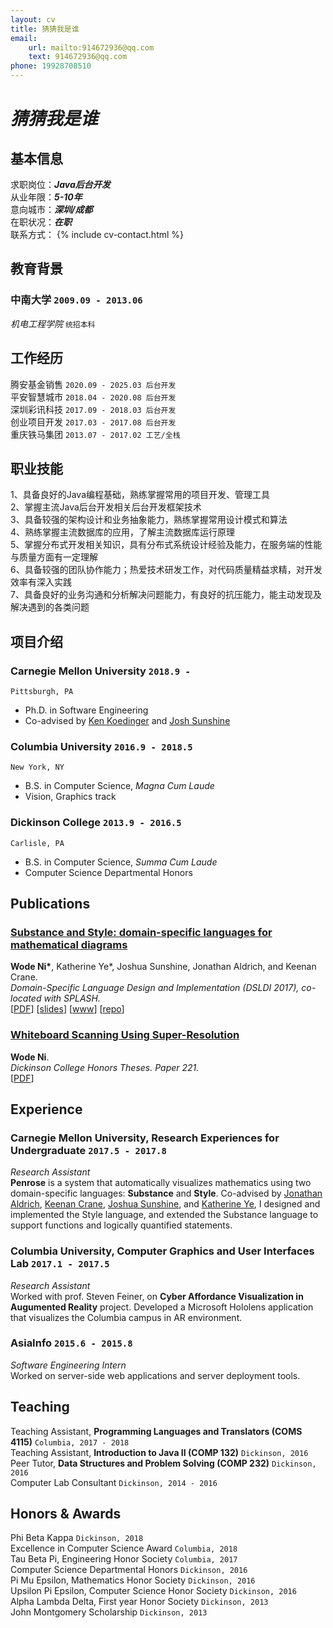 ```yaml
---
layout: cv
title: 猜猜我是谁
email: 
    url: mailto:914672936@qq.com
    text: 914672936@qq.com
phone: 19928708510
---
```

# ___猜猜我是谁___


## 基本信息
求职岗位：___Java后台开发___ <br>
从业年限：___5-10年___ <br>
意向城市：___深圳/成都___ <br>
在职状况：___在职___ <br>
联系方式： 
{% include cv-contact.html %}

## 教育背景

### __中南大学__  `2009.09 - 2013.06`
_机电工程学院_  `统招本科`


## 工作经历

腾安基金销售  `2020.09 - 2025.03 后台开发` <br>
平安智慧城市  `2018.04 - 2020.08 后台开发` <br>
深圳彩讯科技  `2017.09 - 2018.03 后台开发` <br>
创业项目开发  `2017.03 - 2017.08 后台开发` <br>
重庆铁马集团  `2013.07 - 2017.02 工艺/全栈` <br>


## 职业技能

1、具备良好的Java编程基础，熟练掌握常用的项目开发、管理工具 <br>
2、掌握主流Java后台开发相关后台开发框架技术 <br>
3、具备较强的架构设计和业务抽象能力，熟练掌握常用设计模式和算法 <br>
4、熟练掌握主流数据库的应用，了解主流数据库运行原理 <br>
5、掌握分布式开发相关知识，具有分布式系统设计经验及能力，在服务端的性能与质量方面有一定理解 <br>
6、具备较强的团队协作能力；热爱技术研发工作，对代码质量精益求精，对开发效率有深入实践 <br>
7、具备良好的业务沟通和分析解决问题能力，有良好的抗压能力，能主动发现及解决遇到的各类问题


## 项目介绍


### __Carnegie Mellon University__ `2018.9 -`
```
Pittsburgh, PA
```
- Ph.D. in Software Engineering
- Co-advised by [Ken Koedinger](http://pact.cs.cmu.edu/koedinger.html) and [Josh Sunshine](http://www.cs.cmu.edu/~jssunshi/)

### __Columbia University__ `2016.9 - 2018.5`
```
New York, NY
```
- B.S. in Computer Science, _Magna Cum Laude_
- Vision, Graphics track

### __Dickinson College__ `2013.9 - 2016.5`
```
Carlisle, PA
```
- B.S. in Computer Science, _Summa Cum Laude_
- Computer Science Departmental Honors

## Publications

### [__Substance and Style: domain-specific languages for mathematical diagrams__](https://2017.splashcon.org/event/dsldi-2017-substance-and-style-domain-specific-languages-for-mathematical-diagrams)
__Wode Ni\*__, Katherine Ye\*, Joshua Sunshine, Jonathan Aldrich, and Keenan Crane.<br>  _Domain-Specific Language Design and Implementation (DSLDI 2017),  co-located with SPLASH._ <br>
[[PDF](assets/dsldi.pdf)]
[[slides](assets/dsldi-presentation.pdf)]
[[www](http://penrose.ink)]
[[repo](https://github.com/penrose/penrose)]

### [__Whiteboard Scanning Using Super-Resolution__](http://scholar.dickinson.edu/student_honors/221/)
__Wode Ni__.<br> _Dickinson College Honors Theses. Paper 221._<br>
[[PDF](assets/superres.pdf)]

## Experience

### __Carnegie Mellon University, Research Experiences for Undergraduate__  `2017.5 - 2017.8`
_Research Assistant_<br>
__Penrose__ is a system that automatically visualizes mathematics using two domain-specific languages: __Substance__ and __Style__. Co-advised by [Jonathan Aldrich](https://www.cs.cmu.edu/~./aldrich/), [Keenan Crane](https://www.cs.cmu.edu/~kmcrane/), [Joshua Sunshine](http://www.cs.cmu.edu/~jssunshi/), and [Katherine Ye](https://www.cs.cmu.edu/~kqy/), I designed and implemented the Style language, and extended the Substance language to support functions and logically quantified statements.

### __Columbia University, Computer Graphics and User Interfaces Lab__ `2017.1 - 2017.5`
_Research Assistant_<br>
Worked with prof. Steven Feiner, on __Cyber Affordance Visualization in Augumented Reality__ project. Developed a Microsoft Hololens application that visualizes the Columbia campus in AR environment.

### __AsiaInfo__ `2015.6 - 2015.8`
_Software Engineering Intern_<br>
Worked on server-side web applications and server deployment tools.


## Teaching

Teaching Assistant, __Programming Languages and Translators (COMS 4115)__ `Columbia, 2017 - 2018` <br>
Teaching Assistant, __Introduction to Java II (COMP 132)__ `Dickinson, 2016` <br>
Peer Tutor, __Data Structures and Problem Solving (COMP 232)__ `Dickinson, 2016` <br>
Computer Lab Consultant `Dickinson, 2014 - 2016` <br>


## Honors & Awards

Phi Beta Kappa `Dickinson, 2018` <br>
Excellence in Computer Science Award `Columbia, 2018` <br>
Tau Beta Pi, Engineering Honor Society `Columbia, 2017` <br>
Computer Science Departmental Honors `Dickinson, 2016` <br>
Pi Mu Epsilon, Mathematics Honor Society `Dickinson, 2016` <br>
Upsilon Pi Epsilon, Computer Science Honor Society  `Dickinson, 2016` <br>
Alpha Lambda Delta, First year Honor Society `Dickinson, 2013`<br>
John Montgomery Scholarship `Dickinson, 2013` <br>
